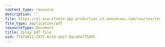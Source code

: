 ```yaml
---
content_type: resource
description: ''
file: https://ol-ocw-studio-app-production.s3.amazonaws.com/courses/res-10-s95-physics-of-covid-19-transmission-fall-2020/7f87a811297f8ce4ab270acdd47f5865_lo-5afXPHx0.pdf
file_type: application/pdf
resourcetype: Document
title: 3play pdf file
uid: 7f87a811-297f-8ce4-ab27-0acdd47f5865
---
```

